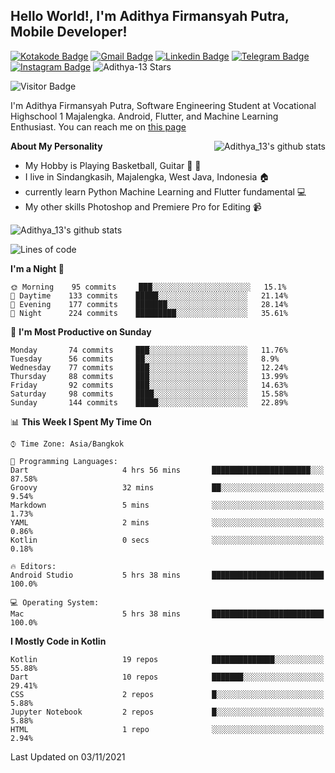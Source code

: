 
## Hello World!, I'm Adithya Firmansyah Putra, Mobile Developer!

[![Kotakode Badge](https://img.shields.io/badge/-Kotakode-green?style=plastic&logo=Kotakode&link=https://kotakode.com/users/527/adithya-13)](https://kotakode.com/users/527/adithya-13)
[![Gmail Badge](https://img.shields.io/badge/-Gmail-white?style=plastic&logo=Gmail&link=mailto:aditputrafirmansyah@gmail.com)](mailto:aditputrafirmansyah@gmail.com)
[![Linkedin Badge](https://img.shields.io/badge/-LinkedIn-blue?style=plastic&logo=Linkedin&link=https://www.linkedin.com/in/aditputrafirmansyah/)](https://www.linkedin.com/in/aditputrafirmansyah/) 
[![Telegram Badge](https://img.shields.io/badge/-Telegram-blue?style=plastic&logo=telegram&link=https://t.me/Adithya_13)](https://t.me/Adithya_13) 
[![Instagram Badge](https://img.shields.io/badge/-Instagram-white?style=plastic&logo=instagram&link=https://www.instagram.com/adithya_firmansyahputra/)](https://www.instagram.com/adithya_firmansyahputra/)
![Adithya-13 Stars](https://img.shields.io/github/stars/Adithya-13?affiliations=OWNER&style=social)

![Visitor Badge](https://visitor-badge.laobi.icu/badge?page_id=Adithya-13.Adithya-13)

I'm Adithya Firmansyah Putra, Software Engineering Student at Vocational Highschool 1 Majalengka. Android, Flutter, and Machine Learning Enthusiast. You can reach me on [this page](https://msha.ke/adithya_13/)

<img align="right" alt="Adithya_13's github stats" src="https://github-readme-stats.vercel.app/api/top-langs/?username=Adithya-13&theme=radical&show_icons=true&hide_border=true&line_height=24"/>

**About My Personality**

- My Hobby is Playing Basketball, Guitar :basketball: :guitar: 
- I live in Sindangkasih, Majalengka, West Java, Indonesia :house:
- currently learn Python Machine Learning and Flutter fundamental :computer:
- My other skills Photoshop and Premiere Pro for Editing :video_camera:

<img alt="Adithya_13's github stats" src="https://github-readme-stats.vercel.app/api?username=Adithya-13&count_private=true&show_icons=true&hide_border=true&include_all_commits=true&line_height=24&theme=radical"/>

<!--START_SECTION:waka-->
![Lines of code](https://img.shields.io/badge/From%20Hello%20World%20I%27ve%20Written-419417%20lines%20of%20code-blue)

**I'm a Night 🦉** 

```text
🌞 Morning    95 commits     ███░░░░░░░░░░░░░░░░░░░░░░   15.1% 
🌆 Daytime    133 commits    █████░░░░░░░░░░░░░░░░░░░░   21.14% 
🌃 Evening    177 commits    ███████░░░░░░░░░░░░░░░░░░   28.14% 
🌙 Night      224 commits    █████████░░░░░░░░░░░░░░░░   35.61%

```
📅 **I'm Most Productive on Sunday** 

```text
Monday       74 commits     ███░░░░░░░░░░░░░░░░░░░░░░   11.76% 
Tuesday      56 commits     ██░░░░░░░░░░░░░░░░░░░░░░░   8.9% 
Wednesday    77 commits     ███░░░░░░░░░░░░░░░░░░░░░░   12.24% 
Thursday     88 commits     ███░░░░░░░░░░░░░░░░░░░░░░   13.99% 
Friday       92 commits     ███░░░░░░░░░░░░░░░░░░░░░░   14.63% 
Saturday     98 commits     ████░░░░░░░░░░░░░░░░░░░░░   15.58% 
Sunday       144 commits    █████░░░░░░░░░░░░░░░░░░░░   22.89%

```


📊 **This Week I Spent My Time On** 

```text
⌚︎ Time Zone: Asia/Bangkok

💬 Programming Languages: 
Dart                     4 hrs 56 mins       ██████████████████████░░░   87.58% 
Groovy                   32 mins             ██░░░░░░░░░░░░░░░░░░░░░░░   9.54% 
Markdown                 5 mins              ░░░░░░░░░░░░░░░░░░░░░░░░░   1.73% 
YAML                     2 mins              ░░░░░░░░░░░░░░░░░░░░░░░░░   0.86% 
Kotlin                   0 secs              ░░░░░░░░░░░░░░░░░░░░░░░░░   0.18%

🔥 Editors: 
Android Studio           5 hrs 38 mins       █████████████████████████   100.0%

💻 Operating System: 
Mac                      5 hrs 38 mins       █████████████████████████   100.0%

```

**I Mostly Code in Kotlin** 

```text
Kotlin                   19 repos            ██████████████░░░░░░░░░░░   55.88% 
Dart                     10 repos            ███████░░░░░░░░░░░░░░░░░░   29.41% 
CSS                      2 repos             █░░░░░░░░░░░░░░░░░░░░░░░░   5.88% 
Jupyter Notebook         2 repos             █░░░░░░░░░░░░░░░░░░░░░░░░   5.88% 
HTML                     1 repo              ░░░░░░░░░░░░░░░░░░░░░░░░░   2.94%

```



 Last Updated on 03/11/2021
<!--END_SECTION:waka-->
